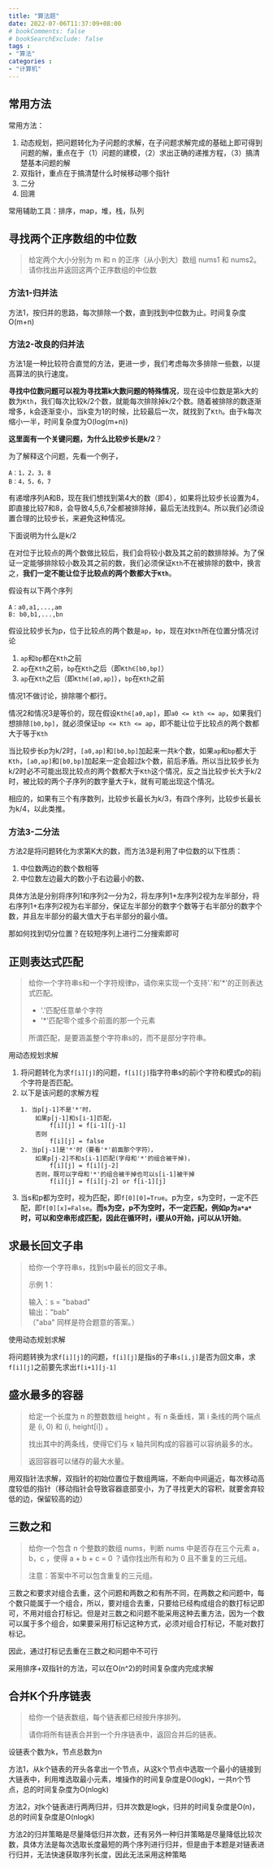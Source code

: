```yaml
---
title: "算法题"
date: 2022-07-06T11:37:09+08:00
# bookComments: false
# bookSearchExclude: false
tags : 
- "算法"
categories : 
- "计算机"
---
```


## 常用方法

常用方法：

1. 动态规划，把问题转化为子问题的求解，在子问题求解完成的基础上即可得到问题的解，重点在于（1）问题的建模，（2）求出正确的递推方程，（3）搞清楚基本问题的解
2. 双指针，重点在于搞清楚什么时候移动哪个指针
3. 二分
4. 回溯

常用辅助工具：排序，map，堆，栈，队列

##  寻找两个正序数组的中位数

>给定两个大小分别为 m 和 n 的正序（从小到大）数组 nums1 和 nums2。请你找出并返回这两个正序数组的中位数 

### 方法1-归并法

方法1，按归并的思路，每次排除一个数，直到找到中位数为止。时间复杂度O(m+n)

### 方法2-改良的归并法

方法1是一种比较符合直觉的方法，更进一步，我们考虑每次多排除一些数，以提高算法的执行速度。

**寻找中位数问题可以视为寻找第k大数问题的特殊情况**，现在设中位数是第k大的数为`Kth`，我们每次比较k/2个数，就能每次排除掉k/2个数。随着被排除的数逐渐增多，k会逐渐变小，当k变为1的时候，比较最后一次，就找到了`Kth`。由于k每次缩小一半，时间复杂度为O(log(m+n))

**这里面有一个关键问题，为什么比较步长是k/2**？

为了解释这个问题，先看一个例子，

```
A：1，2，3，8  
B：4，5，6，7
```

有递增序列A和B，现在我们想找到第4大的数（即4），如果将比较步长设置为4，即直接比较7和8，会导致4,5,6,7全都被排除掉，最后无法找到4。所以我们必须设置合理的比较步长，来避免这种情况。

下面说明为什么是k/2

在对位于比较点的两个数做比较后，我们会将较小数及其之前的数排除掉。为了保证一定能够排除较小数及其之前的数，我们必须保证`Kth`不在被排除的数中，换言之，**我们一定不能让位于比较点的两个数都大于`Kth`**。

假设有以下两个序列

```
A：a0,a1,...,am
B: b0,b1,...,bn
```

假设比较步长为p，位于比较点的两个数是`ap`，`bp`，现在对`Kth`所在位置分情况讨论

1. `ap`和`bp`都在`Kth`之前
2. `ap`在`Kth`之前，`bp`在`Kth`之后（即`Kth∈[b0,bp]`）
3. `ap`在`Kth`之后（即`Kth∈[a0,ap]`），`bp`在`Kth`之前

情况1不做讨论，排除哪个都行。

情况2和情况3是等价的，现在假设`Kth∈[a0,ap]`，即`a0 <= kth <= ap`，如果我们想排除`[b0,bp]`，就必须保证`bp <= Kth <= ap`，即不能让位于比较点的两个数都大于等于`Kth`

当比较步长p为k/2时，`[a0,ap]`和`[b0,bp]`加起来一共k个数，如果`ap`和`bp`都大于`Kth`，`[a0,ap]`和`[b0,bp]`加起来一定会超过k个数，前后矛盾。所以当比较步长为k/2时必不可能出现比较点的两个数都大于`Kth`这个情况，反之当比较步长大于k/2时，被比较的两个子序列的数字量大于k，就有可能出现这个情况。

相应的，如果有三个有序数列，比较步长最长为k/3，有四个序列，比较步长最长为k/4，以此类推。

### 方法3-二分法

方法2是将问题转化为求第K大的数，而方法3是利用了中位数的以下性质：

1. 中位数两边的数个数相等
2. 中位数左边最大的数小于右边最小的数、

具体方法是分别将序列1和序列2一分为2，将左序列1+左序列2视为左半部分，将右序列1+右序列2视为右半部分，保证左半部分的数字个数等于右半部分的数字个数，并且左半部分的最大值大于右半部分的最小值。

那如何找到切分位置？在较短序列上进行二分搜索即可

## 正则表达式匹配

>给你一个字符串s和一个字符规律p，请你来实现一个支持'.'和'*'的正则表达式匹配。
>
>- '.'匹配任意单个字符
>- '*'匹配零个或多个前面的那一个元素
>
>所谓匹配，是要涵盖整个字符串s的，而不是部分字符串。

用动态规划求解

1. 将问题转化为求`f[i][j]`的问题，`f[i][j]`指字符串s的前i个字符和模式p的前j个字符是否匹配。
2. 以下是该问题的求解方程
    ```
    1. 当p[j-1]不是'*'时，
        如果p[j-1]和s[i-1]匹配，
            f[i][j] = f[i-1][j-1]
        否则
            f[i][j] = false
    2. 当p[j-1]是'*'时（要看'*'前面那个字符），
        如果p[j-2]不和s[i-1]匹配(字母和'*'的组合被干掉)，
            f[i][j] = f[i][j-2]
        否则，既可以字母和'*'的组合被干掉也可以s[i-1]被干掉
            f[i][j] = f[i][j-2] or f[i-1][j]
    ```
4. 当s和p都为空时，视为匹配，即`f[0][0]=True`。p为空，s为空时，一定不匹配，即`f[0][x]=False`。**而s为空，p不为空时，不一定匹配，例如p为`a*a*`时，可以和空串形成匹配，因此在循环时，i要从0开始，j可以从1开始**。

## 求最长回文子串

>给你一个字符串s，找到s中最长的回文子串。
>
>示例 1：
>
>输入：s = "babad"  
>输出："bab"  
>（"aba" 同样是符合题意的答案。）

使用动态规划求解

将问题转换为求`f[i][j]`的问题，`f[i][j]`是指s的子串`s[i,j]`是否为回文串，求`f[i][j]`之前要先求出`f[i+1][j-1]`

## 盛水最多的容器

>给定一个长度为 n 的整数数组 height 。有 n 条垂线，第 i 条线的两个端点是 (i, 0) 和 (i, height[i]) 。
>
>找出其中的两条线，使得它们与 x 轴共同构成的容器可以容纳最多的水。
>
>返回容器可以储存的最大水量。

用双指针法求解，双指针的初始位置位于数组两端，不断向中间逼近，每次移动高度较低的指针（移动指针会导致容器底部变小，为了寻找更大的容积，就要舍弃较低的边，保留较高的边）

## 三数之和

>给你一个包含 n 个整数的数组 nums，判断 nums 中是否存在三个元素 a，b，c ，使得 a + b + c = 0 ？请你找出所有和为 0 且不重复的三元组。
>
>注意：答案中不可以包含重复的三元组。

三数之和要求对组合去重，这个问题和两数之和有所不同，在两数之和问题中，每个数只能属于一个组合，所以，要对组合去重，只要给已经构成组合的数打标记即可，不用对组合打标记。但是对三数之和问题不能采用这种去重方法，因为一个数可以属于多个组合，如果要采用打标记这种方式，必须对组合打标记，不能对数打标记。

因此，通过打标记去重在三数之和问题中不可行

采用排序+双指针的方法，可以在O(n^2)的时间复杂度内完成求解

## 合并K个升序链表

>给你一个链表数组，每个链表都已经按升序排列。
>
>请你将所有链表合并到一个升序链表中，返回合并后的链表。

设链表个数为k，节点总数为n

方法1，从k个链表的开头各拿出一个节点，从这k个节点中选取一个最小的链接到大链表中，利用堆选取最小元素，堆操作的时间复杂度是O(logk)，一共n个节点，总的时间复杂度为O(nlogk)

方法2，对k个链表进行两两归并，归并次数是logk，归并的时间复杂度是O(n)，总的时间复杂度是O(nlogk)

方法2的归并策略是尽量降低归并次数，还有另外一种归并策略是尽量降低比较次数，具体方法是每次选取长度最短的两个序列进行归并，但是由于本题是对链表进行归并，无法快速获取序列长度，因此无法采用这种策略